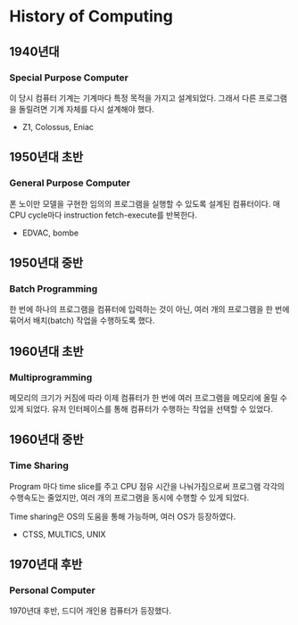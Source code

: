 # History of Computing

## 1940년대

### Special Purpose Computer

이 당시 컴퓨터 기계는 기계마다 특정 목적을 가지고 설계되었다.
그래서 다른 프로그램을 돌릴려면 기계 자체를 다시 설계해야 했다.

- Z1, Colossus, Eniac

## 1950년대 초반

### General Purpose Computer

폰 노이만 모델을 구현한 임의의 프로그램을 실행할 수 있도록 설계된 컴퓨터이다.
매 CPU cycle마다 instruction fetch-execute를 반복한다.

- EDVAC, bombe

## 1950년대 중반

### Batch Programming

한 번에 하나의 프로그램을 컴퓨터에 입력하는 것이 아닌,
여러 개의 프로그램을 한 번에 묶어서 배치(batch) 작업을 수행하도록 했다.

## 1960년대 초반

### Multiprogramming

메모리의 크기가 커짐에 따라 이제 컴퓨터가 한 번에 여러 프로그램을 메모리에 올릴 수 있게 되었다.
유저 인터페이스를 통해 컴퓨터가 수행하는 작업을 선택할 수 있었다.

## 1960년대 중반

### Time Sharing

Program 마다 time slice를 주고 CPU 점유 시간을 나눠가짐으로써 프로그램 각각의 수행속도는 줄었지만,
여러 개의 프로그램을 동시에 수행할 수 있게 되었다.

Time sharing은 OS의 도움을 통해 가능하며, 여러 OS가 등장하였다.

- CTSS, MULTICS, UNIX

## 1970년대 후반

### Personal Computer

1970년대 후반, 드디어 개인용 컴퓨터가 등장했다.
